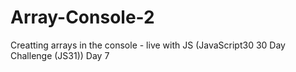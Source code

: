# Array-Console-2
Creatting arrays in the console - live with JS (JavaScript30 30 Day Challenge (JS31)) Day 7
